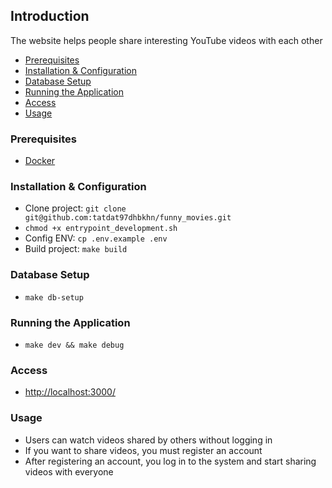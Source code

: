 ## Introduction

The website helps people share interesting YouTube videos with each other

- [Prerequisites](#prerequisites)
- [Installation & Configuration](#installation-&-configuration)
- [Database Setup](#database-setup)
- [Running the Application](#running-the-application)
- [Access](#access)
- [Usage](#usage)


### Prerequisites

- [Docker](https://www.docker.com/)

### Installation & Configuration

- Clone project: `git clone git@github.com:tatdat97dhbkhn/funny_movies.git`
- `chmod +x entrypoint_development.sh`
- Config ENV: `cp .env.example .env`
- Build project: `make build`

### Database Setup

- `make db-setup`

### Running the Application

- `make dev && make debug`

### Access

- [http://localhost:3000/](http://localhost:3000/)

### Usage

- Users can watch videos shared by others without logging in
- If you want to share videos, you must register an account
- After registering an account, you log in to the system and start sharing videos with everyone

